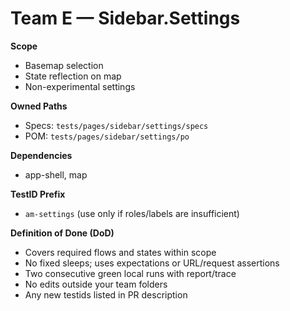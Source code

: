 # Team E — Sidebar.Settings

**Scope**

- Basemap selection
- State reflection on map
- Non-experimental settings

**Owned Paths**

- Specs: `tests/pages/sidebar/settings/specs`
- POM: `tests/pages/sidebar/settings/po`

**Dependencies**

- app-shell, map

**TestID Prefix**

- `am-settings` (use only if roles/labels are insufficient)

**Definition of Done (DoD)**

- Covers required flows and states within scope
- No fixed sleeps; uses expectations or URL/request assertions
- Two consecutive green local runs with report/trace
- No edits outside your team folders
- Any new testids listed in PR description
